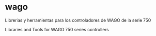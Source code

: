 # wago
Librerias y herramientas para los controladores de WAGO de la serie 750 

Libraries and Tools for WAGO 750 series controllers


